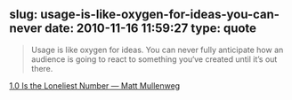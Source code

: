 slug: usage-is-like-oxygen-for-ideas-you-can-never
date: 2010-11-16 11:59:27
type: quote
---

> Usage is like oxygen for ideas. You can never fully anticipate how an audience is going to react to something you‘ve created until it’s out there.

[1.0 Is the Loneliest Number — Matt Mullenweg](http://ma.tt/2010/11/one-point-oh/)
